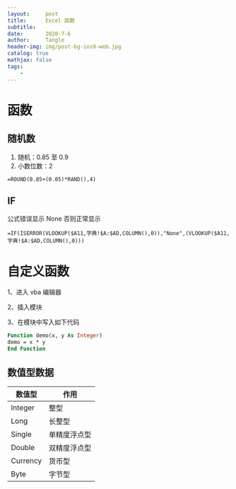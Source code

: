 ```yaml
---
layout:     post
title:      Excel 函数
subtitle:   
date:       2020-7-6
author:     Tangle
header-img: img/post-bg-ios9-web.jpg
catalog: true
mathjax: false
tags:
    - 
---
```


# 函数

## 随机数

1. 随机：0.85 至 0.9
2. 小数位数：2

```
=ROUND(0.85+(0.05)*RAND(),4)
```

## IF

公式错误显示 None 否则正常显示

```
=IF(ISERROR(VLOOKUP($A11,字典!$A:$AD,COLUMN(),0)),"None",(VLOOKUP($A11,字典!$A:$AD,COLUMN(),0)))
```

# 自定义函数

1、进入 vba 编辑器

2、插入模块

3、在模块中写入如下代码

```vb
Function demo(x, y As Integer)
demo = x * y
End Function
```

## 数值型数据

| 数值型   | 作用         |
| -------- | ------------ |
| Integer  | 整型         |
| Long     | 长整型       |
| Single   | 单精度浮点型 |
| Double   | 双精度浮点型 |
| Currency | 货币型       |
| Byte     | 字节型       |
